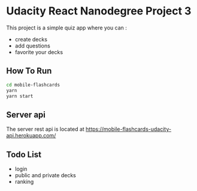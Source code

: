 # Udacity React Nanodegree Project 3
This project is a simple quiz app where you can :
- create decks
- add questions
- favorite your decks

## How To Run
````bash
cd mobile-flashcards
yarn
yarn start
````

## Server api
The server rest api is located at https://mobile-flashcards-udacity-api.herokuapp.com/

## Todo List
- login
- public and private decks
- ranking
